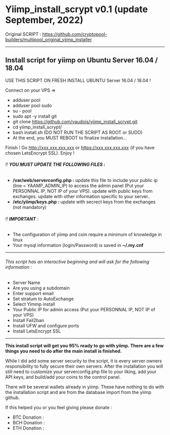 # Yiimp_install_scrypt v0.1 (update September, 2022)

Original SCRIPT : https://github.com/cryptopool-builders/multipool_original_yiimp_installer


***********************************

## Install script for yiimp on Ubuntu Server 16.04 / 18.04

USE THIS SCRIPT ON FRESH INSTALL UBUNTU Server 16.04 / 18.04 !

Connect on your VPS =>
- adduser pool
- adduser pool sudo
- su - pool
- sudo apt -y install git
- git clone https://github.com/vaudois/yiimp_install_scrypt.git
- cd yiimp_install_scrypt/
- bash install.sh (DO NOT RUN THE SCRIPT AS ROOT or SUDO)
- At the end, you MUST REBOOT to finalize installation...

Finish !
Go http://xxx.xxx.xxx.xxx or https://xxx.xxx.xxx.xxx (if you have chosen LetsEncrypt SSL). Enjoy !

###### :bangbang: **YOU MUST UPDATE THE FOLLOWING FILES :**
- **/var/web/serverconfig.php :** update this file to include your public ip (line = YAAMP_ADMIN_IP) to access the admin panel (Put your PERSONNAL IP, NOT IP of your VPS). update with public keys from exchanges. update with other information specific to your server..
- **/etc/yiimp/keys.php :** update with secrect keys from the exchanges (not mandatory)


###### :bangbang: **IMPORTANT** : 

- The configuration of yiimp and coin require a minimum of knowledge in linux
- Your mysql information (login/Password) is saved in **~/.my.cnf**

***********************************

###### This script has an interactive beginning and will ask for the following information :

- Server Name 
- Are you using a subdomain
- Enter support email
- Set stratum to AutoExchange
- Select Yimmp install
- Your Public IP for admin access (Put your PERSONNAL IP, NOT IP of your VPS)
- Install Fail2ban
- Install UFW and configure ports
- Install LetsEncrypt SSL

***********************************

**This install script will get you 95% ready to go with yiimp. There are a few things you need to do after the main install is finished.**

While I did add some server security to the script, it is every server owners responsibility to fully secure their own servers. After the installation you will still need to customize your serverconfig.php file to your liking, add your API keys, and build/add your coins to the control panel. 

There will be several wallets already in yiimp. These have nothing to do with the installation script and are from the database import from the yiimp github. 


If this helped you or you feel giving please donate : 
- BTC Donation : 
- BCH Donation : 
- ETH Donation : 